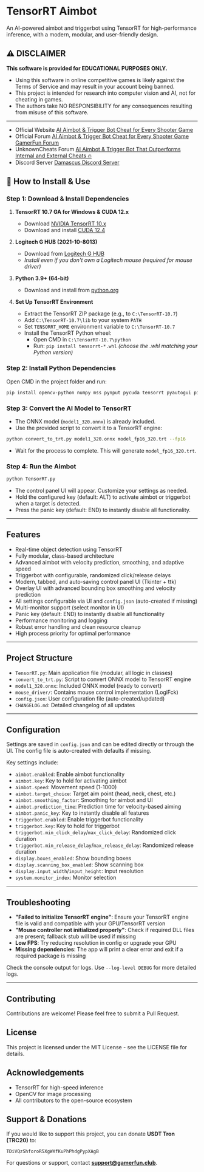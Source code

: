 # TensorRT Aimbot

An AI-powered aimbot and triggerbot using TensorRT for high-performance inference, with a modern, modular, and user-friendly design.

## ⚠️ DISCLAIMER

**This software is provided for EDUCATIONAL PURPOSES ONLY.**

- Using this software in online competitive games is likely against the Terms of Service and may result in your account being banned.
- This project is intended for research into computer vision and AI, not for cheating in games.
- The authors take NO RESPONSIBILITY for any consequences resulting from misuse of this software.

---

   - Official Website [AI Aimbot & Trigger Bot Cheat for Every Shooter Game](https://www.gamerfun.club/ai-aimbot-triggerbot-shooter-games)
   - Official Forum [AI Aimbot & Trigger Bot Cheat for Every Shooter Game GamerFun Forum](https://forum.gamerfun.club/threads/ai-aimbot-trigger-bot-cheat-for-every-shooter-game.862/)
   - UnknownCheats Forum [AI Aimbot & Trigger Bot That Outperforms Internal and External Cheats 🔥](https://www.unknowncheats.me/forum/rainbow-six-siege/685011-ai-aimbot-trigger-bot-outperforms-internal-external-cheats.html)
   - Discord Server [Damascus Discord Server](https://discord.gg/cvVvFrf)



## 🚀 How to Install & Use

### Step 1: Download & Install Dependencies

1. **TensorRT 10.7 GA for Windows & CUDA 12.x**
   - Download [NVIDIA TensorRT 10.x](https://developer.nvidia.com/tensorrt/download/10x)
   - Download and install [CUDA 12.4](https://developer.nvidia.com/cuda-12-4-0-download-archive)

2. **Logitech G HUB (2021-10-8013)**
   - Download from [Logitech G HUB](https://www.unknowncheats.me/forum/downloads.php?do=file&id=39879)
   - *Install even if you don't own a Logitech mouse (required for mouse driver)*

3. **Python 3.9+ (64-bit)**
   - Download and install from [python.org](https://www.python.org/downloads/)

4. **Set Up TensorRT Environment**
   - Extract the TensorRT ZIP package (e.g., to `C:\TensorRT-10.7`)
   - Add `C:\TensorRT-10.7\lib` to your system `PATH`
   - Set `TENSORRT_HOME` environment variable to `C:\TensorRT-10.7`
   - Install the TensorRT Python wheel:
     - Open CMD in `C:\TensorRT-10.7\python`
     - Run: `pip install tensorrt-*.whl` *(choose the .whl matching your Python version)*

### Step 2: Install Python Dependencies

Open CMD in the project folder and run:
```sh
pip install opencv-python numpy mss pynput pycuda tensorrt pyautogui pillow
```

### Step 3: Convert the AI Model to TensorRT

- The ONNX model (`model1_320.onnx`) is already included.
- Use the provided script to convert it to a TensorRT engine:

```sh
python convert_to_trt.py model1_320.onnx model_fp16_320.trt --fp16
```
- Wait for the process to complete. This will generate `model_fp16_320.trt`.

### Step 4: Run the Aimbot

```sh
python TensorRT.py
```
- The control panel UI will appear. Customize your settings as needed.
- Hold the configured key (default: ALT) to activate aimbot or triggerbot when a target is detected.
- Press the panic key (default: END) to instantly disable all functionality.

---

## Features

- Real-time object detection using TensorRT
- Fully modular, class-based architecture
- Advanced aimbot with velocity prediction, smoothing, and adaptive speed
- Triggerbot with configurable, randomized click/release delays
- Modern, tabbed, and auto-saving control panel UI (Tkinter + ttk)
- Overlay UI with advanced bounding box smoothing and velocity prediction
- All settings configurable via UI and `config.json` (auto-created if missing)
- Multi-monitor support (select monitor in UI)
- Panic key (default: END) to instantly disable all functionality
- Performance monitoring and logging
- Robust error handling and clean resource cleanup
- High process priority for optimal performance

---

## Project Structure

- `TensorRT.py`: Main application file (modular, all logic in classes)
- `convert_to_trt.py`: Script to convert ONNX model to TensorRT engine
- `model1_320.onnx`: Included ONNX model (ready to convert)
- `mouse_driver/`: Contains mouse control implementation (LogiFck)
- `config.json`: User configuration file (auto-created/updated)
- `CHANGELOG.md`: Detailed changelog of all updates

---

## Configuration

Settings are saved in `config.json` and can be edited directly or through the UI. The config file is auto-created with defaults if missing.

Key settings include:
- `aimbot.enabled`: Enable aimbot functionality
- `aimbot.key`: Key to hold for activating aimbot
- `aimbot.speed`: Movement speed (1-1000)
- `aimbot.target_choice`: Target aim point (head, neck, chest, etc.)
- `aimbot.smoothing_factor`: Smoothing for aimbot and UI
- `aimbot.prediction_time`: Prediction time for velocity-based aiming
- `aimbot.panic_key`: Key to instantly disable all features
- `triggerbot.enabled`: Enable triggerbot functionality
- `triggerbot.key`: Key to hold for triggerbot
- `triggerbot.min_click_delay`/`max_click_delay`: Randomized click duration
- `triggerbot.min_release_delay`/`max_release_delay`: Randomized release duration
- `display.boxes_enabled`: Show bounding boxes
- `display.scanning_box_enabled`: Show scanning box
- `display.input_width`/`input_height`: Input resolution
- `system.monitor_index`: Monitor selection

---

## Troubleshooting

- **"Failed to initialize TensorRT engine"**: Ensure your TensorRT engine file is valid and compatible with your GPU/TensorRT version
- **"Mouse controller not initialized properly"**: Check if required DLL files are present; fallback stub will be used if missing
- **Low FPS**: Try reducing resolution in config or upgrade your GPU
- **Missing dependencies**: The app will print a clear error and exit if a required package is missing

Check the console output for logs. Use `--log-level DEBUG` for more detailed logs.

---

## Contributing

Contributions are welcome! Please feel free to submit a Pull Request.

## License

This project is licensed under the MIT License - see the LICENSE file for details.

## Acknowledgements

- TensorRT for high-speed inference
- OpenCV for image processing
- All contributors to the open-source ecosystem

## Support & Donations

If you would like to support this project, you can donate **USDT Tron (TRC20)** to:
```
TDiVQzShforoR5XgWXfKuPhPhdgPypXAgB
```

For questions or support, contact **support@gamerfun.club**.
